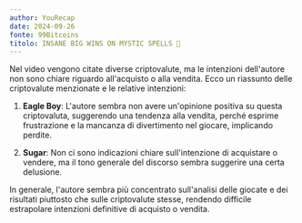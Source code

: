 ```yaml
---
author: YouRecap
date: 2024-09-26
fonte: 99Bitcoins
titolo: INSANE BIG WINS ON MYSTIC SPELLS 🎩
---
```


Nel video vengono citate diverse criptovalute, ma le intenzioni dell'autore non sono chiare riguardo all'acquisto o alla vendita. Ecco un riassunto delle criptovalute menzionate e le relative intenzioni:

1. **Eagle Boy**: L'autore sembra non avere un'opinione positiva su questa criptovaluta, suggerendo una tendenza alla vendita, perché esprime frustrazione e la mancanza di divertimento nel giocare, implicando perdite.

2. **Sugar**: Non ci sono indicazioni chiare sull'intenzione di acquistare o vendere, ma il tono generale del discorso sembra suggerire una certa delusione.

In generale, l'autore sembra più concentrato sull'analisi delle giocate e dei risultati piuttosto che sulle criptovalute stesse, rendendo difficile estrapolare intenzioni definitive di acquisto o vendita.
